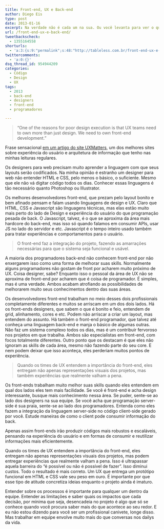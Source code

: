 ```yaml
---
title: Front-end, UX e Back-end
author: Diego Eis
type: post
date: 2013-01-16
excerpt: Na verdade não é cada um na sua. Ou você levanta para ver o que acontece no mundo ao seu redor ou você atrofia suas skills.
url: /front-end-ux-e-back-end/
tweetbackscheck:
  - 1355164558
shorturls:
  - 'a:3:{s:9:"permalink";s:48:"http://tableless.com.br/front-end-ux-e-back-end/";s:7:"tinyurl";s:26:"http://tinyurl.com/d7lgtx7";s:4:"isgd";s:19:"http://is.gd/sVWLBy";}'
twittercomments:
  - 'a:0:{}'
dsq_thread_id: 954944209
categories:
  - Código
  - Design
  - UX
tags:
  - 2013
  - back-end
  - designers
  - front-end
  - programadores

---
```

> “One of the reasons for poor design execution is that UX teams need to own more than just design. We need to own front-end development.”

Frase sensacional [em um artigo do site UXMatters][1], um dos melhores sites sobre experiência do usuário e arquitetura de informação que tenho nas minhas leituras regulares.

Os designers para web precisam muito aprender a linguagem com que seus layouts serão codificados. Na minha opinião é estranho um designer para web não entender HTML e CSS, pelo menos o básico, o suficiente. Mesmo que ele não vá digitar código todos os dias. Conhecer essas linguagens é tão necessário quanto Photoshop ou Illustrator.

Os melhores desenvolvedores front-end, que prezam pelo layout bonito e bem afinado pensam e falam usando linguagens de design e UX. Claro que HTML, CSS e Javascript são linguagens técnicas, mas elas estão muito mais perto do lado de Design e experiência do usuário do que programação pesada de back. O Javascript, talvez, é o que se aproxima da área mais hardcore do back-end, mas isso só quando falamos em consumir APIs, usar JS no lado do servidor e etc. Javascript é o tempo inteiro usado também para tratar experiências e comportamentos para o usuário.

> O front-end faz a integração do projeto, fazendo as amarrações necessárias para que o sistema seja funcional e usável.

A maioria dos programadores back-end não conhecem front-end por não enxergarem isso como uma forma de melhorar suas skills. Normalmente alguns programadores não gostam de front por acharem muito próximo de UX. Coisa designer, sabe? Enquanto isso o pessoal da área de UX não se aproxima de front-end por acharem que é coisa de programador. É simples, mas é uma verdade. Ambos acabam atrofiando as possibilidades de melhorarem muito seus conhecimentos dentro das suas áreas.

Os desenvolvedores front-end trabalham no meio desses dois profissionais completamente diferentes e muitos se arriscam em um dos dois lados. Há os front-ends designers, que sabem o que é bonito e feio, entendem de grid, alinhamento, cores e etc. Podem não arriscar a criar um layout, mas entendem do assunto. Há também o front-end programador, que talvez até conheça uma linguagem back-end e manja o básico de algumas outras. Não faz um sistema complexo todos os dias, mas é um contribuir fervoroso nos projetos em que trabalha. Ambos são especialistas em front-end, com focos totalmente diferentes. Outro ponto que os destacam é que eles não ignoram as skills de cada área, mesmo não fazendo parte do seu core. E nem podem deixar que isso aconteça, eles perderiam muitos pontos de experiência.

> Quando os times de UX entendem a importância do front-end, eles entregam não apenas representações visuais dos projetos, mas também experiências que realmente valham a pena.

Os front-ends trabalham muito melhor suas skills quando eles entendem em qual dos lados eles tem mais facilidade. Se você é front-end e acha design interessante, busque mais conhecimento nessa área. Se puder, sente-se ao lado dos designers na sua equipe. Se você acha que programação server-side é sua praia, sente-se ao lado dos programadores. Entenda como eles fazem a integração da linguagem server-side no código client-side gerado por você. Estude maneiras de como o client pode consumir informação do back.
  
Apenas assim front-ends irão produzir códigos mais robustos e escaláveis, pensando na experiência do usuário e em formas de consumir e reutilizar informações mais eficientemente.

Quando os times de UX entendem a importância do front-end, eles entregam não apenas representações visuais dos projetos, mas podem entregar experiências que realmente valham a pena. Isso é ultrapassar aquela barreira do “é possível ou não é possível de fazer”. Isso diminui custos. Todo o resultado é mais correto. Um UX que entrega um protótipo funcional em HTML e CSS vale seu peso em ouro. É importante por que esse tipo de atitude concretiza ideias enquanto o projeto ainda é imaturo.

Entender sobre os processos é importante para qualquer um dentro da equipe. Entender as limitações e saber quais os impactos que cada decisão, por mínima que seja, desencadeia no projeto é algo que só se conhece quando você procura saber mais do que acontece ao seu redor. E eu não estou dizendo para você ser um profissional canivete, longe disso. Mas trabalhar em equipe envolve muito mais do que conversas nos dailys da vida.

 [1]: http://www.uxmatters.com/mt/archives/2012/04/great-user-experiences-require-great-front-end-development.php